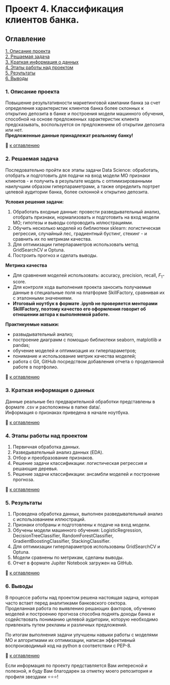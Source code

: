 # Проект 4. Классификация клиентов банка.  

## Оглавление   
[1. Описание проекта](https://github.com/StasBard/SF_DataScience/tree/master/Projects/Project_4#1-%D0%BE%D0%BF%D0%B8%D1%81%D0%B0%D0%BD%D0%B8%D0%B5-%D0%BF%D1%80%D0%BE%D0%B5%D0%BA%D1%82%D0%B0)  
[2. Решаемая задача](https://github.com/StasBard/SF_DataScience/tree/master/Projects/Project_4#2-%D1%80%D0%B5%D1%88%D0%B0%D0%B5%D0%BC%D0%B0%D1%8F-%D0%B7%D0%B0%D0%B4%D0%B0%D1%87%D0%B0)  
[3. Краткая информация о данных](https://github.com/StasBard/SF_DataScience/tree/master/Projects/Project_4#3-%D0%BA%D1%80%D0%B0%D1%82%D0%BA%D0%B0%D1%8F-%D0%B8%D0%BD%D1%84%D0%BE%D1%80%D0%BC%D0%B0%D1%86%D0%B8%D1%8F-%D0%BE-%D0%B4%D0%B0%D0%BD%D0%BD%D1%8B%D1%85)  
[4. Этапы работы над проектом](https://github.com/StasBard/SF_DataScience/tree/master/Projects/Project_4#4-%D1%8D%D1%82%D0%B0%D0%BF%D1%8B-%D1%80%D0%B0%D0%B1%D0%BE%D1%82%D1%8B-%D0%BD%D0%B0%D0%B4-%D0%BF%D1%80%D0%BE%D0%B5%D0%BA%D1%82%D0%BE%D0%BC)  
[5. Результаты](https://github.com/StasBard/SF_DataScience/tree/master/Projects/Project_4#5-%D1%80%D0%B5%D0%B7%D1%83%D0%BB%D1%8C%D1%82%D0%B0%D1%82%D1%8B)    
[6. Выводы](https://github.com/StasBard/SF_DataScience/tree/master/Projects/Project_4#6-%D0%B2%D1%8B%D0%B2%D0%BE%D0%B4%D1%8B) 

### 1. Описание проекта    
Повышение результативности маркетинговой кампании банка за счет определения характеристик клиентов банка более склонных к открытию депозита в банке и построения модели машинного обучения, способной на основе предложенных характеристик клиента предсказывать, воспользуется он предложением об открытии депозита или нет.  
**Предложенные данные принадлежат реальному банку!**

:bookmark_tabs: [к оглавлению](https://github.com/StasBard/SF_DataScience/tree/master/Projects/Project_4#%D0%BE%D0%B3%D0%BB%D0%B0%D0%B2%D0%BB%D0%B5%D0%BD%D0%B8%D0%B5)


### 2. Решаемая задача    
Последовательно пройти все этапы задачи Data Science: обработать, отобрать и подготовить для подачи на вход модели МО признаки клиентов - и получить в результате модель с оптимизированными наилучшим образом гиперпараметрами, а также определить портрет целевой аудитории банка, более склонной к открытию депозита.

**Условия решения задачи:**  
1. Обработать входные данные: провести разведывательный анализ, отобрать признаки, нормализовать и подготовить на вход модели МО; гипотезы и выводы сопроводить иллюстрациями.  
2. Обучить несколько моделей из библиотеки sklearn: логистическая регрессия, случайный лес, градиентный бустинг, стекинг - и сравнить их по метрикам качества.  
3. Для оптимизации гиперпараметров использовать метод GridSearchCV и Optuna.  
4. Построить прогноз и сделать выводы.  

**Метрика качества**     
- Для сравнения моделей использовать: accuracy, precision, recall, $F_1$-score.  
- Для контроля хода выполнения проекта заносить получаемые данные в специальные поля на платформе SkillFactory, сравнивая их с эталонными значениями.  
- **Итоговый ноутбук в формате .ipynb не проверяется менторами SkillFactory, поэтому качество его оформления говорит об отношении автора к выполняемой работе.**  

**Практикуемые навыки:**     
- развыдывательный анализ;  
- построение диаграмм с помощью библиотеки seaborn, matplotlib и pandas;
- обучение моделей и оптимизация их гиперпараметров;  
- понимание и использование метрик качества моделей; 
- работа с Git, GitHub посредством добавления отчета о проделанной работе в портфолио.

:bookmark_tabs: [к оглавлению](https://github.com/StasBard/SF_DataScience/tree/master/Projects/Project_4#%D0%BE%D0%B3%D0%BB%D0%B0%D0%B2%D0%BB%D0%B5%D0%BD%D0%B8%D0%B5)


### 3. Краткая информация о данных  
Данные реальные без предварительной обработки представлены в формате .csv и расположены в папке data/.  
Информация о признаках приведена в начале ноутбука.  
  
:bookmark_tabs: [к оглавлению](https://github.com/StasBard/SF_DataScience/tree/master/Projects/Project_4#%D0%BE%D0%B3%D0%BB%D0%B0%D0%B2%D0%BB%D0%B5%D0%BD%D0%B8%D0%B5)


### 4. Этапы работы над проектом  
1. Первичная обработка данных.  
2. Разведывательный анализ данных (EDA).  
3. Отбор и преобразование признаков.  
4. Решение задачи классификации: логистическая регрессия и решающие деревья.  
5. Решение задачи классификации: ансамбли моделей и построение прогноза.  

:bookmark_tabs: [к оглавлению](https://github.com/StasBard/SF_DataScience/tree/master/Projects/Project_4#%D0%BE%D0%B3%D0%BB%D0%B0%D0%B2%D0%BB%D0%B5%D0%BD%D0%B8%D0%B5)


### 5. Результаты  
1. Проведена обработка данных, выполнен разведывательный анализ с использованием иллюстраций.  
2. Признаки отобраны и подготовлены к подаче на вход модели.  
3. Обучены модели машинного обучения: LogisticRegression, DecisionTreeClassifier, RandomForestClassifier, GradientBoostingClassifier, StackingClassifier.  
4. Для оптимизации гиперпараметров использованы GridSearchCV и Optuna.  
5. Модели сравнены по метрикам, сделаны выводы.
6. Отчет в формате Jupiter Notebook загружен на GitHub.  

:bookmark_tabs: [к оглавлению](https://github.com/StasBard/SF_DataScience/tree/master/Projects/Project_4#%D0%BE%D0%B3%D0%BB%D0%B0%D0%B2%D0%BB%D0%B5%D0%BD%D0%B8%D0%B5)


### 6. Выводы  
В процессе работы над проектом решена настоящая задача, которая часто встает перед аналитиками банковского сектора.  
Проделанная работа по выявлению решающих факторов, обучению моделей и построению прогноза способна поднять доходы банка и содействовать пониманию целевой аудитории, которую необходимо привлекать путем рекламы и различных предложений.  

По итогам выполнения задачи улучшены навыки работы с моделями МО и алгоритмами их оптимизации, написан эффективный воспроизводимый код на python в соответствии с PEP-8.

:bookmark_tabs: [к оглавлению](https://github.com/StasBard/SF_DataScience/tree/master/Projects/Project_4#%D0%BE%D0%B3%D0%BB%D0%B0%D0%B2%D0%BB%D0%B5%D0%BD%D0%B8%D0%B5)


Если информация по проекту представляется Вам интересной и полезной, я буду Вам благодарен за отметку моего репозитория и профиля звездами ⭐️⭐️⭐️!